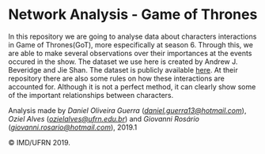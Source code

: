 # Network Analysis - Game of Thrones
In this repository we are going to analyse data about characters interactions in Game of Thrones(GoT), more especifically at season 6. Through this, we are able to make several observations over their importances at the events occured in the show. The dataset we use here is created by Andrew J. Beveridge and Jie Shan. The dataset is publicly available [here](https://github.com/mathbeveridge/gameofthrones). At their repository there are also some rules on how these interactions are accounted for. Although it is not a perfect method, it can clearly show some of the important relationships between characters.

Analysis made by _Daniel Oliveira Guerra_ (*daniel.guerra13@hotmail.com*),  _Oziel Alves_ (*ozielalves@ufrn.edu.br*) and _Giovanni Rosário_ (*giovanni.rosario@hotmail.com*), 2019.1

&copy; IMD/UFRN 2019.
